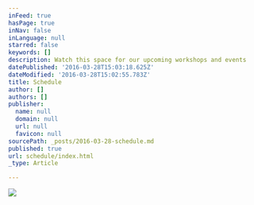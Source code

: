 ```yaml
---
inFeed: true
hasPage: true
inNav: false
inLanguage: null
starred: false
keywords: []
description: Watch this space for our upcoming workshops and events
datePublished: '2016-03-28T15:03:18.625Z'
dateModified: '2016-03-28T15:02:55.783Z'
title: Schedule
author: []
authors: []
publisher:
  name: null
  domain: null
  url: null
  favicon: null
sourcePath: _posts/2016-03-28-schedule.md
published: true
url: schedule/index.html
_type: Article

---
```

![](https://the-grid-user-content.s3-us-west-2.amazonaws.com/84ea96d6-3ad8-4f18-812d-bac6e65b72a2.jpg)